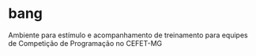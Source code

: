 # bang
Ambiente para estímulo e acompanhamento de treinamento para equipes de Competição de Programação no CEFET-MG
